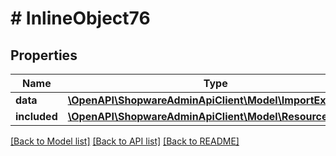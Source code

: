 # # InlineObject76

## Properties

Name | Type | Description | Notes
------------ | ------------- | ------------- | -------------
**data** | [**\OpenAPI\ShopwareAdminApiClient\Model\ImportExportFile**](ImportExportFile.md) |  | [optional]
**included** | [**\OpenAPI\ShopwareAdminApiClient\Model\Resource[]**](Resource.md) |  | [optional]

[[Back to Model list]](../../README.md#models) [[Back to API list]](../../README.md#endpoints) [[Back to README]](../../README.md)
